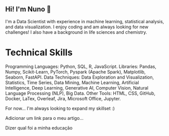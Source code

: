 ## Hi! I'm Nuno 👋

<!--
**Nazpe/Nazpe** is a ✨ _special_ ✨ repository because its `README.md` (this file) appears on your GitHub profile.

Here are some ideas to get you started:

- 🔭 I’m currently working on ...>
-->
I'm a Data Scientist with experience in machine learning, statistical analysis, and data visualization. I enjoy coding and am always looking for new challenges!
I also have a background in life sciences and chemistry.

# Technical Skills

 Programming Languages: Python, SQL, R, JavaScript.
 Libraries: Pandas, Numpy, Scikit-Learn, PyTorch, Pyspark (Apache Spark), Matplotlib,
 Seaborn, FastAPI.
 Data Techniques: Data Exploration and Visualization, Statistics, Time Series, Data
 Mining, Machine Learning, Artificial Intelligence, Deep Learning, Generative AI,
 Computer Vision, Natural Language Processing (NLP), Big Data.
 Other Tools: HTML, CSS, GitHub, Docker, LaTex, Overleaf, Jira, Microsoft Office, Jupyter.

For now... I'm always looking to expand my skillset :)

Adicionar um link para o meu artigo...

Dizer qual foi a minha educação
<!--
- 🌱 I’m currently learning ...
- 👯 I’m looking to collaborate on ...
- 🤔 I’m looking for help with ...
- 💬 Ask me about ...
- 📫 How to reach me: ...
- 😄 Pronouns: ...
- ⚡ Fun fact: ...
-->
